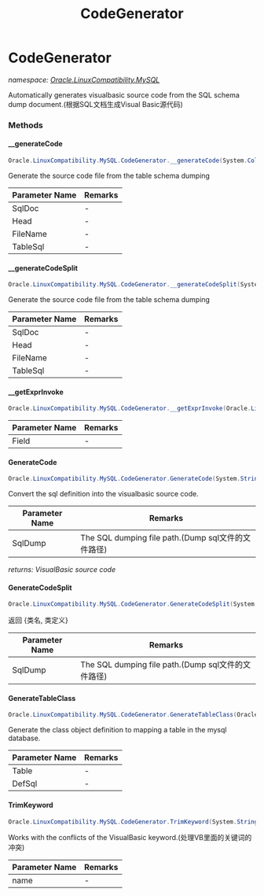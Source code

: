 ﻿---
title: CodeGenerator
---

# CodeGenerator
_namespace: [Oracle.LinuxCompatibility.MySQL](N-Oracle.LinuxCompatibility.MySQL.html)_

Automatically generates visualbasic source code from the SQL schema dump document.(根据SQL文档生成Visual Basic源代码)



### Methods

#### __generateCode
```csharp
Oracle.LinuxCompatibility.MySQL.CodeGenerator.__generateCode(System.Collections.Generic.IEnumerable{Oracle.LinuxCompatibility.MySQL.Reflection.Schema.Table},System.String,System.String,System.Collections.Generic.Dictionary{System.String,System.String},System.String)
```
Generate the source code file from the table schema dumping

|Parameter Name|Remarks|
|--------------|-------|
|SqlDoc|-|
|Head|-|
|FileName|-|
|TableSql|-|


#### __generateCodeSplit
```csharp
Oracle.LinuxCompatibility.MySQL.CodeGenerator.__generateCodeSplit(System.Collections.Generic.IEnumerable{Oracle.LinuxCompatibility.MySQL.Reflection.Schema.Table},System.String,System.String,System.Collections.Generic.Dictionary{System.String,System.String},System.String)
```
Generate the source code file from the table schema dumping

|Parameter Name|Remarks|
|--------------|-------|
|SqlDoc|-|
|Head|-|
|FileName|-|
|TableSql|-|


#### __getExprInvoke
```csharp
Oracle.LinuxCompatibility.MySQL.CodeGenerator.__getExprInvoke(Oracle.LinuxCompatibility.MySQL.Reflection.Schema.Field,System.Boolean)
```


|Parameter Name|Remarks|
|--------------|-------|
|Field|-|


#### GenerateCode
```csharp
Oracle.LinuxCompatibility.MySQL.CodeGenerator.GenerateCode(System.String,System.String)
```
Convert the sql definition into the visualbasic source code.

|Parameter Name|Remarks|
|--------------|-------|
|SqlDump|The SQL dumping file path.(Dump sql文件的文件路径)|

_returns: VisualBasic source code_

#### GenerateCodeSplit
```csharp
Oracle.LinuxCompatibility.MySQL.CodeGenerator.GenerateCodeSplit(System.String,System.String)
```
返回 {类名, 类定义}

|Parameter Name|Remarks|
|--------------|-------|
|SqlDump|The SQL dumping file path.(Dump sql文件的文件路径)|


#### GenerateTableClass
```csharp
Oracle.LinuxCompatibility.MySQL.CodeGenerator.GenerateTableClass(Oracle.LinuxCompatibility.MySQL.Reflection.Schema.Table,System.String,System.Boolean)
```
Generate the class object definition to mapping a table in the mysql database.

|Parameter Name|Remarks|
|--------------|-------|
|Table|-|
|DefSql|-|


#### TrimKeyword
```csharp
Oracle.LinuxCompatibility.MySQL.CodeGenerator.TrimKeyword(System.String)
```
Works with the conflicts of the VisualBasic keyword.(处理VB里面的关键词的冲突)

|Parameter Name|Remarks|
|--------------|-------|
|name|-|



